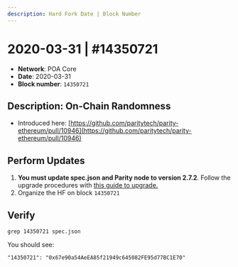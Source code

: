 ```yaml
---
description: Hard Fork Date | Block Number
---
```


# 2020-03-31 \| \#14350721

* **Network**: POA Core
* **Date**: 2020-03-31
* **Block number**: `14350721`

## Description: On-Chain Randomness 

* Introduced here: [https://github.com/paritytech/parity-ethereum/pull/10946](https://github.com/paritytech/parity-ethereum/pull/10946)

## Perform Updates

1. **You must update spec.json and Parity node to version 2.7.2**. Follow the upgrade procedures with [this guide to upgrade.](https://forum.poa.network/t/on-chain-randomness-activation-on-core/3307)
2. Organize the HF on block `14350721`

## Verify

```text
grep 14350721 spec.json
```

You should see:

```text
"14350721": "0x67e90a54AeEA85f21949c645082FE95d77BC1E70"
```

